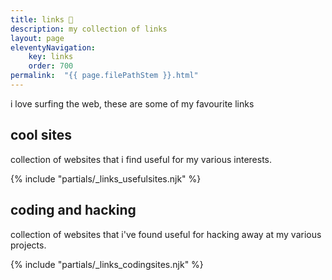 ```yaml
---
title: links 🔗
description: my collection of links
layout: page
eleventyNavigation:
    key: links
    order: 700
permalink:  "{{ page.filePathStem }}.html"
---
```


i love surfing the web, these are some of my favourite links

## cool sites
collection of websites that i find useful for my various interests.

{% include "partials/_links_usefulsites.njk" %}



## coding and hacking
collection of websites that i've found useful for hacking away at my various projects.

{% include "partials/_links_codingsites.njk" %}

